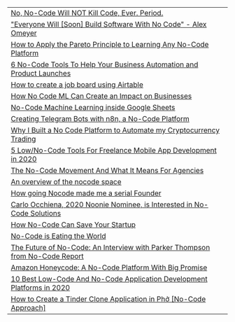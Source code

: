
<table>
  <tr>
   <td><a href="https://hackernoon.com/no-no-code-will-not-kill-code-ever-period-0v1u3zw9">No, No-Code Will NOT Kill Code, Ever. Period.</a>
   </td>
  </tr>
  <tr>
   <td><a href="https://hackernoon.com/everyone-will-soon-build-software-with-no-code-alexandre-omeyer-t14v3t6d">"Everyone Will [Soon] Build Software With No Code" - Alex Omeyer</a>
   </td>
  </tr>
  <tr>
   <td><a href="https://hackernoon.com/how-to-apply-the-pareto-principle-to-learning-any-no-code-platform-m04b3ezq">How to Apply the Pareto Principle to Learning Any No-Code Platform</a>
   </td>
  </tr>
  <tr>
   <td><a href="https://hackernoon.com/6-no-code-tools-to-help-your-business-automation-and-product-launches-bg3l3wv9">6 No-Code Tools To Help Your Business Automation and Product Launches</a>
   </td>
  </tr>
  <tr>
   <td><a href="https://hackernoon.com/how-to-create-a-job-board-using-nocode-approach-w62u3uuc">How to create a job board using Airtable</a>
   </td>
  </tr>
  <tr>
   <td><a href="https://hackernoon.com/how-no-code-ml-can-create-an-impact-on-businesses-s11a3umu">How No Code ML Can Create an Impact on Businesses</a>
   </td>
  </tr>
  <tr>
   <td><a href="https://hackernoon.com/no-code-machine-learning-inside-google-sheets-l31g3v45">No-Code Machine Learning inside Google Sheets</a>
   </td>
  </tr>
  <tr>
   <td><a href="https://hackernoon.com/creating-telegram-bots-with-n8n-a-no-code-platform-f22y32xr">Creating Telegram Bots with n8n, a No-Code Platform</a>
   </td>
  </tr>
  <tr>
   <td><a href="https://hackernoon.com/why-i-built-a-no-code-platform-to-automate-my-cryptocurrency-trading-j42j36wc">Why I Built a No Code Platform to Automate my Cryptocurrency Trading</a>
   </td>
  </tr>
  <tr>
   <td><a href="https://hackernoon.com/5-lowno-code-tools-for-freelance-mobile-app-development-in-2020-6f5q31tg">5 Low/No-Code Tools For Freelance Mobile App Development in 2020</a>
   </td>
  </tr>
  <tr>
   <td><a href="https://hackernoon.com/the-no-code-culture-vl8p38eu">The No-Code Movement And What It Means For Agencies</a>
   </td>
  </tr>
  <tr>
   <td><a href="https://hackernoon.com/an-overview-of-the-nocode-space-f8s32l9">An overview of the nocode space</a>
   </td>
  </tr>
  <tr>
   <td><a href="https://hackernoon.com/how-going-nocode-made-me-a-serial-maker-7t5j32sp">How going Nocode made me a serial Founder</a>
   </td>
  </tr>
  <tr>
   <td><a href="https://hackernoon.com/carlo-occhiena-2020-noonie-nominee-is-interested-in-no-code-solutions-9g563tn3">Carlo Occhiena, 2020 Noonie Nominee, is Interested in No-Code Solutions</a>
   </td>
  </tr>
  <tr>
   <td><a href="https://hackernoon.com/how-no-code-can-save-your-startup-ra103urg">How No-Code Can Save Your Startup</a>
   </td>
  </tr>
  <tr>
   <td><a href="https://hackernoon.com/no-code-is-eating-the-world-nrn3udw">No-Code is Eating the World</a>
   </td>
  </tr>
  <tr>
   <td><a href="https://hackernoon.com/the-future-of-no-code-an-interview-with-parker-thompson-from-no-code-report-xtf3xta">The Future of No-Code: An Interview with Parker Thompson from No-Code Report</a>
   </td>
  </tr>
  <tr>
   <td><a href="https://hackernoon.com/amazon-honeycode-a-no-code-platform-with-big-promise-iu1h3uio">Amazon Honeycode: A No-Code Platform With Big Promise</a>
   </td>
  </tr>
  <tr>
   <td><a href="https://hackernoon.com/10-low-code-and-no-code-application-development-platforms-ew513y8q">10 Best Low-Code And No-Code Application Development Platforms in 2020</a>
   </td>
  </tr>
  <tr>
   <td><a href="https://hackernoon.com/how-to-create-a-tinder-clone-application-in-pho-no-code-approach-86fy3y2e">How to Create a Tinder Clone Application in Phở [No-Code Approach]</a>
   </td>
  </tr>
</table>
